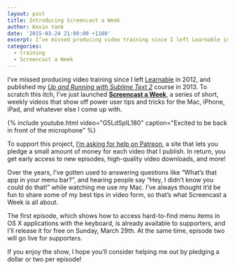```yaml
---
layout: post
title: Introducing Screencast a Week
author: Kevin Yank
date: '2015-03-24 21:00:00 +1100'
excerpt: I’ve missed producing video training since I left Learnable in 2012, and published my Up and Running with Sublime Text 2 course in 2013. To scratch this itch, I’ve just launched Screencast a Week, a series of short, weekly videos that show off power user tips and tricks for the Mac, iPhone, iPad, and whatever else I come up with.
categories:
  - training
  - Screencast a Week
---
```


I’ve missed producing video training since I left [Learnable][l] in 2012, and published my _[Up and Running with Sublime Text 2][lyndasublime]_ course in 2013. To scratch this itch, I’ve just launched **[Screencast a Week][saw]**, a series of short, weekly videos that show off power user tips and tricks for the Mac, iPhone, iPad, and whatever else I come up with.

{% include youtube.html video="G5LdSpIL180" caption="Excited to be back in front of the microphone" %}

To support this project, [I’m asking for help on Patreon][sawpatreon], a site that lets you pledge a small amount of money for each video that I publish. In return, you get early access to new episodes, high-quality video downloads, and more!

Over the years, I’ve gotten used to answering questions like “What’s that app in your menu bar?”, and hearing people say “Hey, I didn’t know you could do that!” while watching me use my Mac. I’ve always thought it’d be fun to share some of my best tips in video form, so that’s what Screencast a Week is all about.

The first episode, which shows how to access hard-to-find menu items in OS X applications with the keyboard, is already available to supporters, and I'll release it for free on Sunday, March 29th. At the same time, episode two will go live for supporters.

If you enjoy the show, I hope you’ll consider helping me out by pledging a dollar or two per episode!

[l]: https://learnable.com/
[lyndasublime]: http://www.lynda.com/Sublime-Text-tutorials/Up-Running-Sublime-Text-2/114325-2.html
[saw]: http://screencastaweek.com/
[sawpatreon]: https://www.patreon.com/screencastaweek
